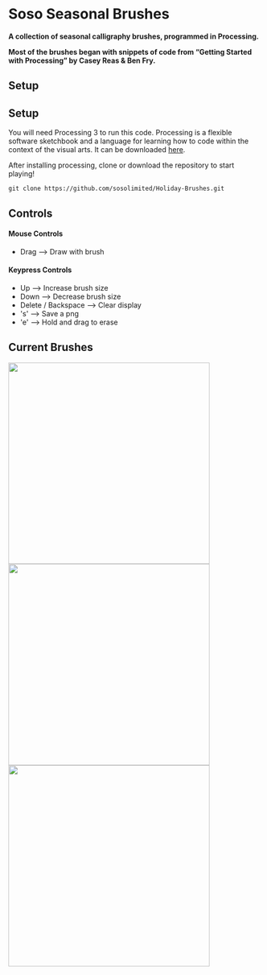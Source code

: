 # Soso Seasonal Brushes
**A collection of seasonal calligraphy brushes, programmed in Processing.**

**Most of the brushes began with snippets of code from “Getting Started with Processing” by Casey Reas & Ben Fry.**

## Setup



## Setup

You will need Processing 3 to run this code. Processing is a flexible software sketchbook and a language for learning how to code within the context of the visual arts. It can be downloaded [here](https://processing.org/download). 

After installing processing, clone or download the repository to start playing! 

```
git clone https://github.com/sosolimited/Holiday-Brushes.git
```

## Controls

#### Mouse Controls

* Drag --> Draw with brush

#### Keypress Controls

* Up --> Increase brush size
* Down --> Decrease brush size
* Delete / Backspace --> Clear display
* 's' --> Save a png
* 'e' --> Hold and drag to erase

## Current Brushes


<img src=https://github.com/sosolimited/Holiday-Brushes/blob/master/Candy_Cane_Brush/example.png width=400 />
<img src=https://github.com/sosolimited/Holiday-Brushes/blob/master/Fir_Tree_Brush/example.png width=400 />
<img src=https://github.com/sosolimited/Holiday-Brushes/blob/master/Ice_Cream_Brush/example.png width=400 />


